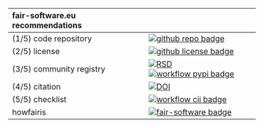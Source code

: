 | fair-software.eu recommendations | |
| :-- | :--  |
| (1/5) code repository              | [![github repo badge](https://img.shields.io/badge/github-repo-000.svg?logo=github&labelColor=gray&color=blue)](https://github.com/DroneML/segmentmytiff) |
| (2/5) license                      | [![github license badge](https://img.shields.io/github/license/DroneML/segmentmytiff)](https://github.com/DroneML/segmentmytiff) |
| (3/5) community registry           | [![RSD](https://img.shields.io/badge/rsd-segmentmytiff-00a3e3.svg)](https://www.research-software.nl/software/segmentmytiff) [![workflow pypi badge](https://img.shields.io/pypi/v/segmentmytiff.svg?colorB=blue)](https://pypi.python.org/project/segmentmytiff/) |
| (4/5) citation                     | [![DOI](https://zenodo.org/badge/DOI/<replace-with-created-DOI>.svg)](https://doi.org/<replace-with-created-DOI>)|
| (5/5) checklist                    | [![workflow cii badge](https://bestpractices.coreinfrastructure.org/projects/<replace-with-created-project-identifier>/badge)](https://bestpractices.coreinfrastructure.org/projects/<replace-with-created-project-identifier>) |
| howfairis                          | [![fair-software badge](https://img.shields.io/badge/fair--software.eu-%E2%97%8F%20%20%E2%97%8F%20%20%E2%97%8F%20%20%E2%97%8F%20%20%E2%97%8B-yellow)](https://fair-software.eu) |